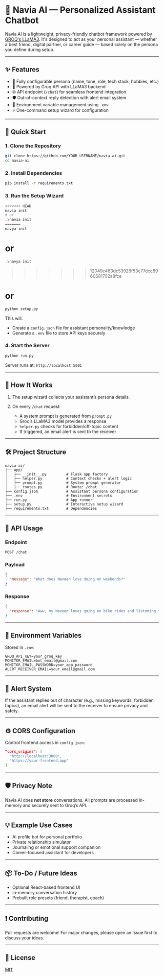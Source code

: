 # 💬 Navia AI — Personalized Assistant Chatbot

Navia AI is a lightweight, privacy-friendly chatbot framework powered by [GROQ's LLaMA3](https://groq.com/llama3/). It's designed to act as your personal assistant — whether a best friend, digital partner, or career guide — based solely on the persona you define during setup.

---

## ✨ Features

* 🔧 Fully configurable persona (name, tone, role, tech stack, hobbies, etc.)
* 🤖 Powered by Groq API with LLaMA3 backend
* 🌐 API endpoint (`/chat`) for seamless frontend integration
* 🛡️ Out-of-context reply detection with alert email system
* 🔐 Environment variable management using `.env`
* ⚡ One-command setup wizard for configuration

---

## 🚀 Quick Start

### 1. Clone the Repository

```bash
git clone https://github.com/YOUR_USERNAME/navia-ai.git
cd navia-ai
```

### 2. Install Dependencies

```bash
pip install -r requirements.txt
```

### 3. Run the Setup Wizard

```bash
<<<<<<< HEAD
navia init
# or
.\navia init
=======
navya init
```
# or
```bash
.\navya init
```
>>>>>>> 12049e463dc53926f53e77dcc8960681702a8fce
# or
```bash
python setup.py
```

This will:

* Create a `config.json` file for assistant personality/knowledge
* Generate a `.env` file to store API keys securely

### 4. Start the Server

```bash
python run.py
```

Server runs at: `http://localhost:5001`

---

## 🧠 How It Works

1. The setup wizard collects your assistant’s persona details.
2. On every `/chat` request:

   * A system prompt is generated from `prompt.py`
   * Groq’s LLaMA3 model provides a response
   * `helper.py` checks for forbidden/off-topic content
   * If triggered, an email alert is sent to the receiver

---

## 🛠️ Project Structure

```
navia-ai/
├── app/
│   ├── __init__.py         # Flask app factory
│   ├── helper.py           # Context checks + alert logic
│   ├── prompt.py           # System prompt generator
│   ├── routes.py           # Route: /chat
├── config.json             # Assistant persona configuration
├── .env                    # Environment secrets
├── run.py                  # App runner
├── setup.py                # Interactive setup wizard
├── requirements.txt        # Dependencies
```

---

## 🧪 API Usage

### Endpoint

```
POST /chat
```

### Payload

```json
{
  "message": "What does Naveen love doing on weekends?"
}
```

### Response

```json
{
  "response": "Aww, my Naveen loves going on bike rides and listening to music! 🎶"
}
```

---

## 📄 Environment Variables

Stored in `.env`:

```env
GROQ_API_KEY=your_groq_key
MONITOR_EMAIL=bot_email@gmail.com
MONITOR_EMAIL_PASSWORD=your_app_password
ALERT_RECEIVER_EMAIL=your_email@gmail.com
```

---

## 💌 Alert System

If the assistant replies out of character (e.g., missing keywords, forbidden topics), an email alert will be sent to the receiver to ensure privacy and safety.

---

## ⚙️ CORS Configuration

Control frontend access in `config.json`:

```json
"cors_origins": [
  "http://localhost:3000",
  "https://your-frontend.app"
]
```

---

## 🛡️ Privacy Note

Navia AI does **not store** conversations. All prompts are processed in-memory and securely sent to Groq’s API.

---

## 💡 Example Use Cases

* AI profile bot for personal portfolio
* Private relationship simulator
* Journaling or emotional support companion
* Career-focused assistant for developers

---

## 📦 To-Do / Future Ideas

* Optional React-based frontend UI
* In-memory conversation history
* Prebuilt role presets (friend, therapist, coach)

---

## ❗️ Contributing

Pull requests are welcome! For major changes, please open an issue first to discuss your ideas.

---

## 📄 License

[MIT](./LICENSE)
